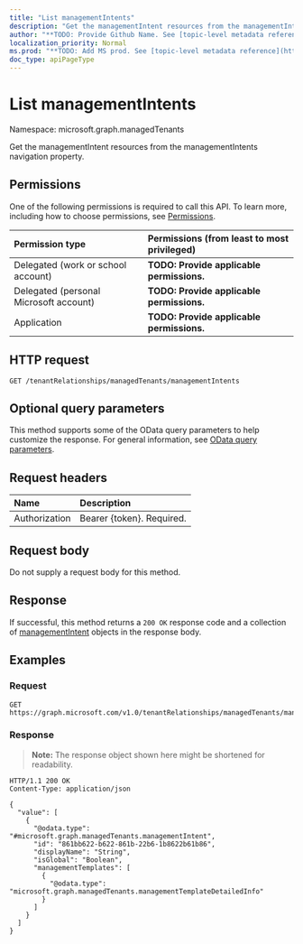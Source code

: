 ```yaml
---
title: "List managementIntents"
description: "Get the managementIntent resources from the managementIntents navigation property."
author: "**TODO: Provide Github Name. See [topic-level metadata reference](https://msgo.azurewebsites.net/add/document/guidelines/metadata.html#topic-level-metadata)**"
localization_priority: Normal
ms.prod: "**TODO: Add MS prod. See [topic-level metadata reference](https://msgo.azurewebsites.net/add/document/guidelines/metadata.html#topic-level-metadata)**"
doc_type: apiPageType
---
```


# List managementIntents
Namespace: microsoft.graph.managedTenants



Get the managementIntent resources from the managementIntents navigation property.

## Permissions
One of the following permissions is required to call this API. To learn more, including how to choose permissions, see [Permissions](/graph/permissions-reference).

|Permission type|Permissions (from least to most privileged)|
|:---|:---|
|Delegated (work or school account)|**TODO: Provide applicable permissions.**|
|Delegated (personal Microsoft account)|**TODO: Provide applicable permissions.**|
|Application|**TODO: Provide applicable permissions.**|

## HTTP request

<!-- {
  "blockType": "ignored"
}
-->
``` http
GET /tenantRelationships/managedTenants/managementIntents
```

## Optional query parameters
This method supports some of the OData query parameters to help customize the response. For general information, see [OData query parameters](/graph/query-parameters).

## Request headers
|Name|Description|
|:---|:---|
|Authorization|Bearer {token}. Required.|

## Request body
Do not supply a request body for this method.

## Response

If successful, this method returns a `200 OK` response code and a collection of [managementIntent](../resources/managementintent.md) objects in the response body.

## Examples

### Request
<!-- {
  "blockType": "request",
  "name": "list_managementintent"
}
-->
``` http
GET https://graph.microsoft.com/v1.0/tenantRelationships/managedTenants/managementIntents
```


### Response
>**Note:** The response object shown here might be shortened for readability.
<!-- {
  "blockType": "response",
  "truncated": true,
  "@odata.type": "Collection(microsoft.graph.managedTenants.managementIntent)"
}
-->
``` http
HTTP/1.1 200 OK
Content-Type: application/json

{
  "value": [
    {
      "@odata.type": "#microsoft.graph.managedTenants.managementIntent",
      "id": "861bb622-b622-861b-22b6-1b8622b61b86",
      "displayName": "String",
      "isGlobal": "Boolean",
      "managementTemplates": [
        {
          "@odata.type": "microsoft.graph.managedTenants.managementTemplateDetailedInfo"
        }
      ]
    }
  ]
}
```


